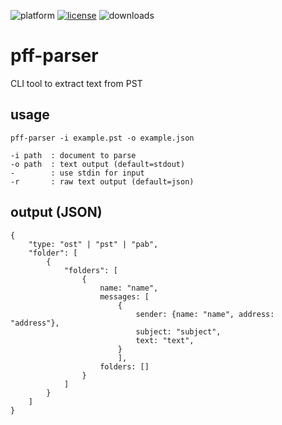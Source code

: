 ![platform](https://img.shields.io/static/v1?label=platform&message=mac-intel%20|%20mac-arm%20|%20win-64&color=blue)
[![license](https://img.shields.io/github/license/miyako/pff-parser)](LICENSE)
![downloads](https://img.shields.io/github/downloads/miyako/pff-parser/total)

# pff-parser
CLI tool to extract text from PST

## usage

```
pff-parser -i example.pst -o example.json

-i path  : document to parse
-o path  : text output (default=stdout)
-        : use stdin for input
-r       : raw text output (default=json)
```

## output (JSON)

```
{
    "type: "ost" | "pst" | "pab",
    "folder": [
        {
            "folders": [
                {
                    name: "name",
                    messages: [
                        {
                            sender: {name: "name", address: "address"},
                            subject: "subject",
                            text: "text",
                        }
                        ],
                    folders: []
                }
            ]
        }
    ]
}
```
